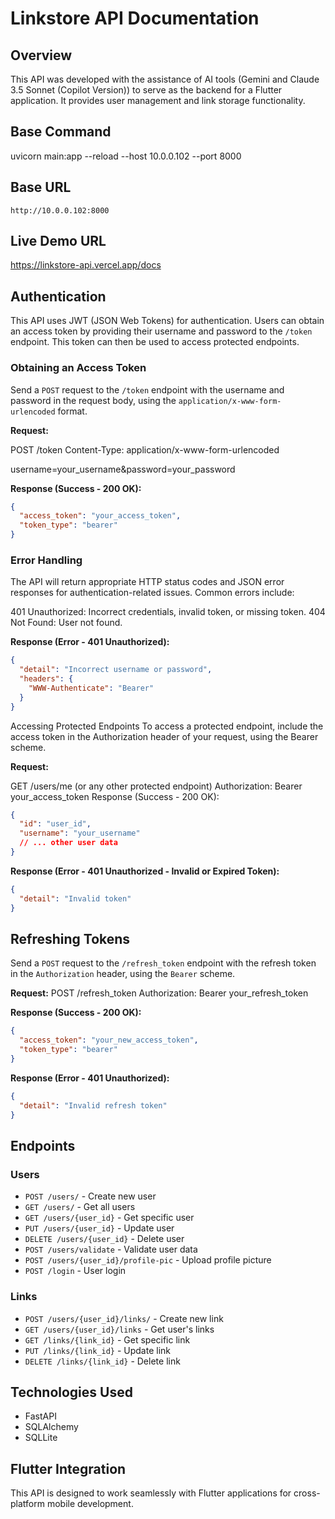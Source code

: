 # Linkstore API Documentation

## Overview

This API was developed with the assistance of AI tools (Gemini and Claude 3.5 Sonnet (Copilot Version)) to serve as the backend for a Flutter application. It provides user management and link storage functionality.

## Base Command

uvicorn main:app --reload --host 10.0.0.102 --port 8000

## Base URL

`http://10.0.0.102:8000`

## Live Demo URL

https://linkstore-api.vercel.app/docs

## Authentication

This API uses JWT (JSON Web Tokens) for authentication. Users can obtain an access token by providing their username and password to the `/token` endpoint. This token can then be used to access protected endpoints.

### Obtaining an Access Token

Send a `POST` request to the `/token` endpoint with the username and password in the request body, using the `application/x-www-form-urlencoded` format.

**Request:**

POST /token
Content-Type: application/x-www-form-urlencoded

username=your_username&password=your_password

**Response (Success - 200 OK):**

```json
{
  "access_token": "your_access_token",
  "token_type": "bearer"
}
```

### Error Handling

The API will return appropriate HTTP status codes and JSON error responses for authentication-related issues. Common errors include:

401 Unauthorized: Incorrect credentials, invalid token, or missing token.
404 Not Found: User not found.

**Response (Error - 401 Unauthorized):**

```json
{
  "detail": "Incorrect username or password",
  "headers": {
    "WWW-Authenticate": "Bearer"
  }
}
```

Accessing Protected Endpoints
To access a protected endpoint, include the access token in the Authorization header of your request, using the Bearer scheme.

**Request:**

GET /users/me (or any other protected endpoint)
Authorization: Bearer your_access_token
Response (Success - 200 OK):

```json
{
  "id": "user_id",
  "username": "your_username"
  // ... other user data
}
```

**Response (Error - 401 Unauthorized - Invalid or Expired Token):**

```json
{
  "detail": "Invalid token"
}
```

## Refreshing Tokens

Send a `POST` request to the `/refresh_token` endpoint with the refresh token in the `Authorization` header, using the `Bearer` scheme.

**Request:**
POST /refresh_token
Authorization: Bearer your_refresh_token

**Response (Success - 200 OK):**

```json
{
  "access_token": "your_new_access_token",
  "token_type": "bearer"
}
```

**Response (Error - 401 Unauthorized):**

```json
{
  "detail": "Invalid refresh token"
}
```

## Endpoints

### Users

- `POST /users/` - Create new user
- `GET /users/` - Get all users
- `GET /users/{user_id}` - Get specific user
- `PUT /users/{user_id}` - Update user
- `DELETE /users/{user_id}` - Delete user
- `POST /users/validate` - Validate user data
- `POST /users/{user_id}/profile-pic` - Upload profile picture
- `POST /login` - User login

### Links

- `POST /users/{user_id}/links/` - Create new link
- `GET /users/{user_id}/links` - Get user's links
- `GET /links/{link_id}` - Get specific link
- `PUT /links/{link_id}` - Update link
- `DELETE /links/{link_id}` - Delete link

## Technologies Used

- FastAPI
- SQLAlchemy
- SQLLite

## Flutter Integration

This API is designed to work seamlessly with Flutter applications for cross-platform mobile development.
